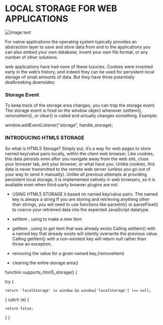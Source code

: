 # LOCAL STORAGE FOR WEB APPLICATIONS

![image text](https://upload.wikimedia.org/wikipedia/commons/thumb/5/5d/AppLSAC_Basic.svg/1200px-AppLSAC_Basic.svg.png  "image Title")

For native applications the operating system typically provides an abstraction layer to save and store data from and to the applications you can also embed your own database, invent your own file format, or any number of other solutions.

web applications have had none of these luxuries. Cookies were invented early in the web’s history, and indeed they can be used for persistent local storage of small amounts of data. But they have three potentially dealbreaking downsides:

### Storage Event
To keep track of the storage area changes, you can trap the storage event. The storage event is fired on the window object whenever setItem(), removeItem(), or clear() is called and actually changes something. Example:

window.addEventListener("storage", handle_storage);


### INTRODUCING HTML5 STORAGE

So what is HTML5 Storage? Simply put, it’s a way for web pages to store named key/value pairs locally, within the client web browser. Like cookies, this data persists even after you navigate away from the web site, close your browser tab, exit your browser, or what have you. Unlike cookies, this data is never transmitted to the remote web server (unless you go out of your way to send it manually). Unlike all previous attempts at providing persistent local storage, it is implemented natively in web browsers, so it is available even when third-party browser plugins are not.

 * USING HTML5 STORAGE
it based on named key/value pairs. The named key is always a string If you are storing and retrieving anything other than strings, you will need to use functions like parseInt() or parseFloat() to coerce your retrieved data into the expected JavaScript datatype.

* setItem , using to make a new item
 * getItem , using to get item that was already exists Calling setItem() with a named key that already exists will silently overwrite the previous value. Calling getItem() with a non-existent key will return null rather than throw an exception.
* removing the value for a given named key,(removeItem)
* clearing the entire storage area()

function supports_html5_storage() {

  try {
  
    return 'localStorage' in window && window['localStorage'] !== null;
    
  } catch (e) {
  
    return false;
    
  }
}
